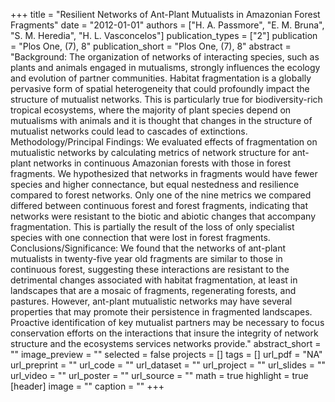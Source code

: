 +++
title = "Resilient Networks of Ant-Plant Mutualists in Amazonian Forest Fragments"
date = "2012-01-01"
authors = ["H. A. Passmore", "E. M. Bruna", "S. M. Heredia", "H. L. Vasconcelos"]
publication_types = ["2"]
publication = "Plos One, (7), 8"
publication_short = "Plos One, (7), 8"
abstract = "Background: The organization of networks of interacting species, such as plants and animals engaged in mutualisms, strongly influences the ecology and evolution of partner communities. Habitat fragmentation is a globally pervasive form of spatial heterogeneity that could profoundly impact the structure of mutualist networks. This is particularly true for biodiversity-rich tropical ecosystems, where the majority of plant species depend on mutualisms with animals and it is thought that changes in the structure of mutualist networks could lead to cascades of extinctions. Methodology/Principal Findings: We evaluated effects of fragmentation on mutualistic networks by calculating metrics of network structure for ant-plant networks in continuous Amazonian forests with those in forest fragments. We hypothesized that networks in fragments would have fewer species and higher connectance, but equal nestedness and resilience compared to forest networks. Only one of the nine metrics we compared differed between continuous forest and forest fragments, indicating that networks were resistant to the biotic and abiotic changes that accompany fragmentation. This is partially the result of the loss of only specialist species with one connection that were lost in forest fragments. Conclusions/Significance: We found that the networks of ant-plant mutualists in twenty-five year old fragments are similar to those in continuous forest, suggesting these interactions are resistant to the detrimental changes associated with habitat fragmentation, at least in landscapes that are a mosaic of fragments, regenerating forests, and pastures. However, ant-plant mutualistic networks may have several properties that may promote their persistence in fragmented landscapes. Proactive identification of key mutualist partners may be necessary to focus conservation efforts on the interactions that insure the integrity of network structure and the ecosystems services networks provide."
abstract_short = ""
image_preview = ""
selected = false
projects = []
tags = []
url_pdf = "NA"
url_preprint = ""
url_code = ""
url_dataset = ""
url_project = ""
url_slides = ""
url_video = ""
url_poster = ""
url_source = ""
math = true
highlight = true
[header]
image = ""
caption = ""
+++

